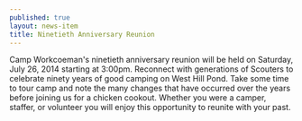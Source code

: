 ```yaml
---
published: true
layout: news-item
title: Ninetieth Anniversary Reunion
---
```


Camp Workcoeman's ninetieth anniversary reunion will be held on Saturday, July
26, 2014 starting at 3:00pm. Reconnect with generations of Scouters to
celebrate ninety years of good camping on West Hill Pond. Take some time to
tour camp and note the many changes that have occurred over the years before
joining us for a chicken cookout. Whether you were a camper, staffer, or
volunteer you will enjoy this opportunity to reunite with your past.
